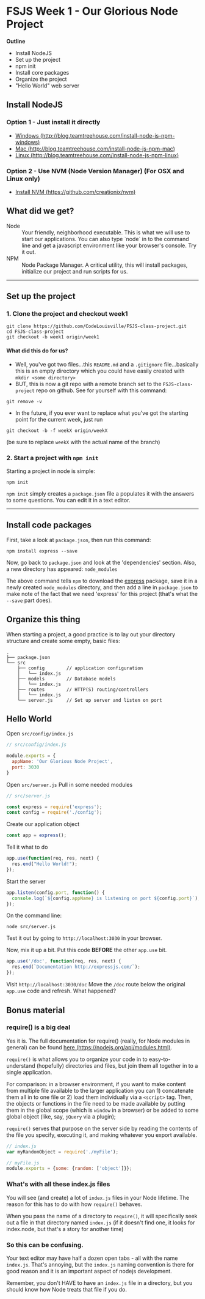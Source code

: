 # FSJS Week 1 - Our Glorious Node Project

**Outline**

* Install NodeJS
* Set up the project
* npm init
* Install core packages
* Organize the project
* "Hello World" web server

## Install NodeJS

### Option 1 - Just install it directly

- [Windows (http://blog.teamtreehouse.com/install-node-js-npm-windows)](http://blog.teamtreehouse.com/install-node-js-npm-windows)
- [Mac (http://blog.teamtreehouse.com/install-node-js-npm-mac)](http://blog.teamtreehouse.com/install-node-js-npm-mac)
- [Linux (http://blog.teamtreehouse.com/install-node-js-npm-linux)](http://blog.teamtreehouse.com/install-node-js-npm-linux)

### Option 2 - Use NVM (Node Version Manager) (For OSX and Linux only)

- [Install NVM (https://github.com/creationix/nvm)](https://github.com/creationix/nvm)

## What did we get?

<dl>
  <dt>Node</dt>
  <dd>Your friendly, neighborhood executable.  This is what we will use to start our applications. You can also type `node` in to the command line and get a javascript environment like your browser's console.  Try it out.</dd>
  <dt>NPM</dt>
  <dd>Node Package Manager. A critical utility, this will install packages, initialize our project and run scripts for us.</dd>
</dl>

---

## Set up the project
### 1. Clone the project and checkout week1
```
git clone https://github.com/CodeLouisville/FSJS-class-project.git
cd FSJS-class-project
git checkout -b week1 origin/week1
```

#### What did this do for us?

* Well, you've got two files...this `README.md` and a `.gitignore` file...basically this is an empty directory which you could have easily created with `mkdir <some directory>`
* BUT, this is now a git repo with a remote branch set to the `FSJS-class-project` repo on github.  See for yourself with this command:
```
git remove -v
```
* In the future, if you ever want to replace what you've got the starting point for the current week, just run
```
git checkout -b -f weekX origin/weekX
```
(be sure to replace `weekX` with the actual name of the branch)

### 2. Start a project with `npm init`

Starting a project in node is simple:
```
npm init
```

`npm init` simply creates a `package.json` file a populates it with the answers to some questions.  You can edit it in a text editor.

---

## Install code packages

First, take a look at `package.json`, then run this command:
```
npm install express --save
```

Now, go back to `package.json` and look at the 'dependencies' section.
Also, a new directory has appeared: `node_modules`

The above command tells `npm` to download the [express](https://expressjs.com/) package, save it in a newly created `node_modules` directory, and then add a line in `package.json` to make note of the fact that we need 'express' for this project (that's what the `--save` part does).


## Organize this thing

When starting a project, a good practice is to lay out your directory structure and create some empty, basic files:
```
.
├── package.json
└── src
    ├── config        // application configuration
    │   └── index.js
    ├── models        // Database models
    │   └── index.js
    ├── routes        // HTTP(S) routing/controllers
    │   └── index.js
    └── server.js     // Set up server and listen on port
```

## Hello World

Open `src/config/index.js`
```javascript
// src/config/index.js

module.exports = {
  appName: 'Our Glorious Node Project',
  port: 3030
}
```

Open `src/server.js`
Pull in some needed modules
```javascript
// src/server.js

const express = require('express');
const config = require('./config');
```

Create our application object
```javascript
const app = express();
```

Tell it what to do
```javascript
app.use(function(req, res, next) {
  res.end("Hello World!");
});
```

Start the server
```javascript
app.listen(config.port, function() {
  console.log(`${config.appName} is listening on port ${config.port}`);
});
```

On the command line:
```
node src/server.js
```


Test it out by going to `http://localhost:3030` in your browser.

Now, mix it up a bit.  Put this code **BEFORE** the other `app.use` bit.
```javascript
app.use('/doc', function(req, res, next) {
  res.end(`Documentation http://expressjs.com/`);
});
```

Visit `http://localhost:3030/doc`
Move the `/doc` route below the original `app.use` code and refresh.  What happened?

## Bonus material

### require() is a big deal
Yes it is.  The full documentation for require() (really, for Node modules in general) can be found [here (https://nodejs.org/api/modules.html)](https://nodejs.org/api/modules.html).

`require()` is what allows you to organize your code in to easy-to-understand (hopefully) directories and files, but join them all together in to a single application.

For comparison: in a browser environment, if you want to make content from multiple file available to the larger application you can 1) concatenate them all in to one file or 2) load them individually via a `<script>` tag.  Then, the objects or functions in the file need to be made available by putting them in the global scope (which is `window` in a browser) or be added to some global object (like, say, `jQuery` via a plugin);

`require()` serves that purpose on the server side by reading the contents of the file you specify, executing it, and making whatever you export available.
```javascript
// index.js
var myRandomObject = require('./myFile');

// myFile.js
module.exports = {some: {random: ['object']}};
```

### What's with all these index.js files
You will see (and create) a lot of `index.js` files in your Node lifetime.  The reason for this has to do with how `require()` behaves.

When you pass the name of a directory to `require()`, it will specifically seek out a file in that directory named `index.js` (if it doesn't find one, it looks for index.node, but that's a story for another time)


### So this can be confusing.
Your text editor may have half a dozen open tabs - all with the name `index.js`. That's annoying, but the `index.js` naming convention is there for good reason and it is an important aspect of nodejs development.

Remember, you don't HAVE to have an `index.js` file in a directory, but you should know how Node treats that file if you do.